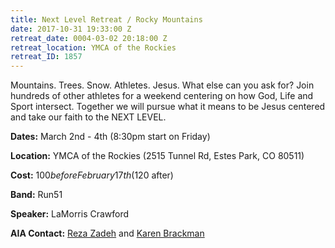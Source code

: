 ```yaml
---
title: Next Level Retreat / Rocky Mountains
date: 2017-10-31 19:33:00 Z
retreat_date: 0004-03-02 20:18:00 Z
retreat_location: YMCA of the Rockies
retreat_ID: 1857
---
```


Mountains. Trees. Snow. Athletes. Jesus. What else can you ask for? Join hundreds of other athletes for a weekend centering on how God, Life and Sport intersect. Together we will pursue what it means to be Jesus centered and take our faith to the NEXT LEVEL.

**Dates:** March 2nd - 4th (8:30pm start on Friday)

**Location:** YMCA of the Rockies (2515 Tunnel Rd, Estes Park, CO 80511)

**Cost:** $100 before February 17th ($120 after)

**Band:** Run51

**Speaker:** LaMorris Crawford

**AIA Contact:** [Reza Zadeh](https://mail.google.com/mail/?view=cm&fs=1&tf=1&to=reza.zadeh@athletesinaction.org) and [Karen Brackman](https://goaia.org/opportunity/%22https://mail.google.com/mail/?view=cm&fs=1&tf=1&to=karen.brackman@athletesinaction.org)
